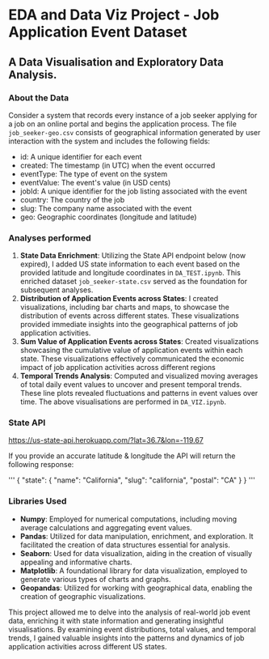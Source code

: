 # EDA and Data Viz Project - Job Application Event Dataset
## A Data Visualisation and Exploratory Data Analysis. 
 
### About the Data
Consider a system that records every instance of a job seeker applying for a job on an online portal and begins the application process. The file `job_seeker-geo.csv` consists of geographical information generated by user interaction with the system and includes the following fields:

- id: A unique identifier for each event
- created: The timestamp (in UTC) when the event occurred
- eventType: The type of event on the system
- eventValue: The event's value (in USD cents)
- jobId: A unique identifier for the job listing associated with the event
- country: The country of the job
- slug: The company name associated with the event
- geo: Geographic coordinates (longitude and latitude)

### Analyses performed
1. **State Data Enrichment**: Utilizing the State API endpoint below (now expired), I added US state information to each event based on the provided latitude and longitude coordinates in `DA_TEST.ipynb`. This enriched dataset `job_seeker-state.csv` served as the foundation for subsequent analyses.
2. **Distribution of Application Events across States**: I created visualizations, including bar charts and maps, to showcase the distribution of events across different states.  These visualizations provided immediate insights into the geographical patterns of job application activities.
3. **Sum Value of Application Events across States**: Created visualizations showcasing the cumulative value of application events within each state. These visualizations effectively communicated the economic impact of job application activities across different regions
4. **Temporal Trends Analysis**: Computed and visualized moving averages of total daily event values to uncover and present temporal trends. These line plots revealed fluctuations and patterns in event values over time. The above visualisations are performed in `DA_VIZ.ipynb`. 

### State API
https://us-state-api.herokuapp.com/?lat=36.7&lon=-119.67

If you provide an accurate latitude & longitude the API will return the following response:

'''
{
  "state": {
    "name": "California",
    "slug": "california",
    "postal": "CA"
  }
}
'''

### Libraries Used
- **Numpy**: Employed for numerical computations, including moving average calculations and aggregating event values.
- **Pandas**: Utilized for data manipulation, enrichment, and exploration. It facilitated the creation of data structures essential for analysis.
- **Seaborn**: Used for data visualization, aiding in the creation of visually appealing and informative charts.
- **Matplotlib**: A foundational library for data visualization, employed to generate various types of charts and graphs.
- **Geopandas**: Utilized for working with geographical data, enabling the creation of geographic visualizations.

This project allowed me to delve into the analysis of real-world job event data, enriching it with state information and generating insightful visualisations. By examining event distributions, total values, and temporal trends, I gained valuable insights into the patterns and dynamics of job application activities across different US states.
